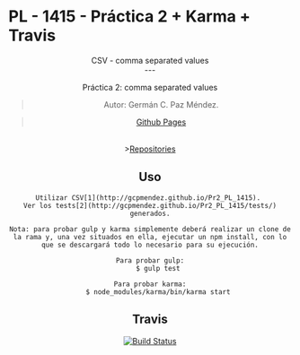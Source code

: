 # PL - 1415 - Práctica 2 + Karma + Travis
<center>
<center>CSV - comma separated values</center>
---
<p>Práctica 2:  comma separated values</p>

> Autor: Germán C. Paz Méndez.

><A HREF="http://gcpmendez.github.io/">Github Pages</A>
<br>
><A HREF="https://github.com/gcpmendez/Pr2_PL_1415">Repositories</A>

## Uso

	Utilizar CSV[1](http://gcpmendez.github.io/Pr2_PL_1415). 
	Ver los tests[2](http://gcpmendez.github.io/Pr2_PL_1415/tests/) generados.

	Nota: para probar gulp y karma simplemente deberá realizar un clone de la rama y, una vez situados en ella, ejecutar un npm install, con lo que se descargará todo lo necesario para su ejecución.

	Para probar gulp:
		$ gulp test
	
	Para probar karma:
		$ node_modules/karma/bin/karma start

## Travis

[![Build Status](https://travis-ci.org/gcpmendez/Pr2_PL_1415.svg?branch=gh-pages)](https://travis-ci.org/gcpmendez/Pr2_PL_1415)
</center>
